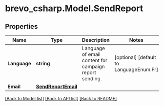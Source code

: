 # brevo_csharp.Model.SendReport
## Properties

Name | Type | Description | Notes
------------ | ------------- | ------------- | -------------
**Language** | **string** | Language of email content for campaign report sending. | [optional] [default to LanguageEnum.Fr]
**Email** | [**SendReportEmail**](SendReportEmail.md) |  | 

[[Back to Model list]](../README.md#documentation-for-models) [[Back to API list]](../README.md#documentation-for-api-endpoints) [[Back to README]](../README.md)

